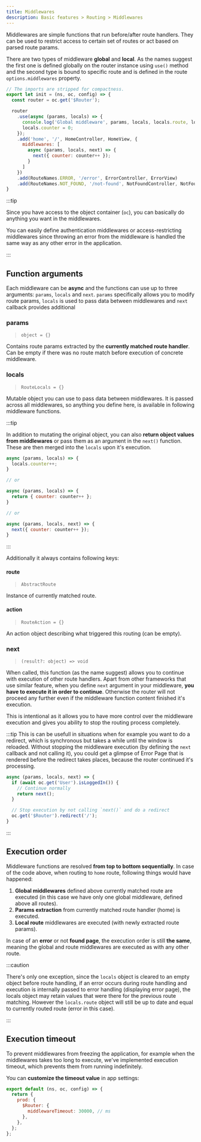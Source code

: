 ```yaml
---
title: Middlewares
description: Basic features > Routing > Middlewares
---
```


Middlewares are simple functions that run before/after route handlers. They can be used to restrict access to certain set of routes or act based on parsed route params.

There are two types of middleware **global** and **local**. As the names suggest the first one is defined globally on the router instance using `use()` method and the second type is bound to specific route and is defined in the route `options.middlewares` property.

```javascript title=./app/config/routes.js
// The imports are stripped for compactness.
export let init = (ns, oc, config) => {
  const router = oc.get('$Router');

  router
    .use(async (params, locals) => {
      console.log('Global middleware', params, locals, locals.route, locals.action);
      locals.counter = 0;
    });
    .add('home', '/', HomeController, HomeView, {
      middlewares: [
        async (params, locals, next) => {
          next({ counter: counter++ });
        }
      ]
    })
    .add(RouteNames.ERROR, '/error', ErrorController, ErrorView)
    .add(RouteNames.NOT_FOUND, '/not-found', NotFoundController, NotFoundView);
}
```

:::tip

Since you have access to the object container (`oc`), you can basically do anything you want in the middlewares.

You can easily define authentication middlewares or access-restricting middlewares since throwing an error from the middleware is handled the same way as any other error in the application.

:::

## Function arguments

Each middleware can be **async** and the functions can use up to three arguments: `params`, `locals` and `next`. `params` specifically allows you to modify route params, `locals` is used to pass data between middlewares and `next` callback provides additional

### params

> `object = {}`

Contains route params extracted by the **currently matched route handler**. Can be empty if there was no route match before execution of concrete middleware.

### locals

> `RouteLocals = {}`

Mutable object you can use to pass data between middlewares. It is passed across all middlewares, so anything you define here, is available in following middleware functions.

:::tip

In addition to mutating the original object, you can also **return object values from middlewares** or pass them as an argument in the `next()` function. These are then merged into the `locals` upon it's execution.

```js
async (params, locals) => {
  locals.counter++;
}

// or

async (params, locals) => {
  return { counter: counter++ };
}

// or

async (params, locals, next) => {
  next({ counter: counter++ });
}
```

:::

Additionally it always contains following keys:

#### route

> `AbstractRoute`

Instance of currently matched route.

#### action

> `RouteAction = {}`

An action object describing what triggered this routing (can be empty).

### next

> `(result?: object) => void`

When called, this function (as the name suggest) allows you to continue with execution of other route handlers. Apart from other frameworks that use similar feature, when you define `next` argument in your middleware, **you have to execute it in order to continue**. Otherwise the router will not proceed any further even if the middleware function content finished it's execution.

This is intentional as it allows you to have more control over the middleware execution and gives you ability to stop the routing process completely.

:::tip
This is can be usefull in situations when for example you want to do a redirect, which is synchronous but takes a while until the window is reloaded. Without stopping the middleware execution (by defining the `next` callback and not calling it), you could get a glimpse of Error Page that is rendered before the redirect takes places, because the router continued it's processing.

```js
async (params, locals, next) => {
  if (await oc.get('User').isLoggedIn()) {
    // Continue normally
    return next();
  }

  // Stop execution by not calling `next()` and do a redirect
  oc.get('$Router').redirect('/');
}
```
:::

## Execution order

Middleware functions are resolved **from top to bottom sequentially**. In case of the code above, when routing to `home` route, following things would have happened:

 1. **Global middlewares** defined above currently matched route are executed (in this case we have only one global middleware, defined above all routes).
 2. **Params extraction** from currently matched route handler (home) is executed.
 3. **Local route** middlewares are executed (with newly extracted route params).

In case of an **error** or not **found page**, the execution order is still **the same**, meaning the global and route middlewares are executed as with any other route.

:::caution

There's only one exception, since the `locals` object is cleared to an empty object before route handling, if an error occurs during route handling and execution is internally passed to error handling (displaying error page), the locals object may retain values that were there for the previous route matching. However the `locals.route` object will still be up to date and equal to currently routed route (error in this case).

:::

## Execution timeout

To prevent middlewares from freezing the application, for example when the middlewares takes too long to execute, we've implemented execution timeout, which prevents them from running indefinitely.

You can **customize the timeout value** in app settings:

```js title="./app/config/settings.js"
export default (ns, oc, config) => {
  return {
    prod: {
      $Router: {
        middlewareTimeout: 30000, // ms
      },
    },
  };
};
```
